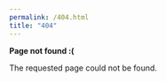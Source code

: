 ```yaml
---
permalink: /404.html
title: "404"
---
```


__Page not found :(__

The requested page could not be found.
